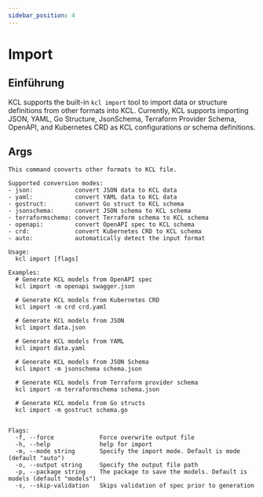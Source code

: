 ```yaml
---
sidebar_position: 4
---
```


# Import

## Einführung

KCL supports the built-in `kcl import` tool to import data or structure definitions from other formats into KCL. Currently, KCL supports importing JSON, YAML, Go Structure, JsonSchema, Terraform Provider Schema, OpenAPI, and Kubernetes CRD as KCL configurations or schema definitions.

## Args

```shell
This command converts other formats to KCL file.

Supported conversion modes:
- json:            convert JSON data to KCL data
- yaml:            convert YAML data to KCL data
- gostruct:        convert Go struct to KCL schema
- jsonschema:      convert JSON schema to KCL schema
- terraformschema: convert Terraform schema to KCL schema
- openapi:         convert OpenAPI spec to KCL schema
- crd:             convert Kubernetes CRD to KCL schema
- auto:            automatically detect the input format

Usage:
  kcl import [flags]

Examples:
  # Generate KCL models from OpenAPI spec
  kcl import -m openapi swagger.json

  # Generate KCL models from Kubernetes CRD
  kcl import -m crd crd.yaml

  # Generate KCL models from JSON
  kcl import data.json

  # Generate KCL models from YAML
  kcl import data.yaml

  # Generate KCL models from JSON Schema
  kcl import -m jsonschema schema.json

  # Generate KCL models from Terraform provider schema
  kcl import -m terraformschema schema.json

  # Generate KCL models from Go structs
  kcl import -m gostruct schema.go


Flags:
  -f, --force             Force overwrite output file
  -h, --help              help for import
  -m, --mode string       Specify the import mode. Default is mode (default "auto")
  -o, --output string     Specify the output file path
  -p, --package string    The package to save the models. Default is models (default "models")
  -s, --skip-validation   Skips validation of spec prior to generation
```
